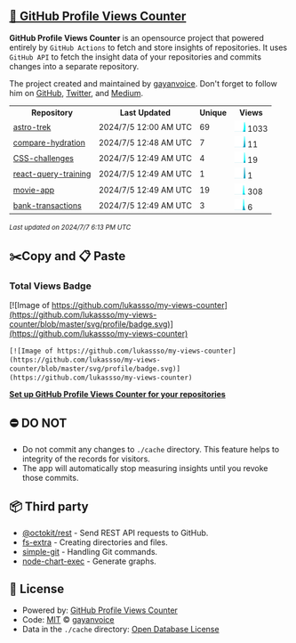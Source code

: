 ## [🚀 GitHub Profile Views Counter](https://github.com/gayanvoice/github-profile-views-counter)
**GitHub Profile Views Counter** is an opensource project that powered entirely by  `GitHub Actions` to fetch and store insights of repositories.
It uses `GitHub API` to fetch the insight data of your repositories and commits changes into a separate repository.

The project created and maintained by [gayanvoice](https://github.com/gayanvoice). Don't forget to follow him on [GitHub](https://github.com/gayanvoice), [Twitter](https://twitter.com/gayanvoice), and [Medium](https://gayanvoice.medium.com/).

<table>
	<tr>
		<th>
			Repository
		</th>
		<th>
			Last Updated
		</th>
		<th>
			Unique
		</th>
		<th>
			Views
		</th>
	</tr>
	<tr>
		<td>
			<a href="https://github.com/lukassso/my-views-counter/tree/master/readme/755990774/year.md">
				astro-trek
			</a>
		</td>
		<td>
			2024/7/5 12:00 AM UTC
		</td>
		<td>
			69
		</td>
		<td>
			<img alt="Response time graph" src="https://github.com/lukassso/my-views-counter/raw/master/graph/755990774/small/year.png" height="20"> 1033
		</td>
	</tr>
	<tr>
		<td>
			<a href="https://github.com/lukassso/my-views-counter/tree/master/readme/761721753/year.md">
				compare-hydration
			</a>
		</td>
		<td>
			2024/7/5 12:48 AM UTC
		</td>
		<td>
			7
		</td>
		<td>
			<img alt="Response time graph" src="https://github.com/lukassso/my-views-counter/raw/master/graph/761721753/small/year.png" height="20"> 11
		</td>
	</tr>
	<tr>
		<td>
			<a href="https://github.com/lukassso/my-views-counter/tree/master/readme/177115510/year.md">
				CSS-challenges
			</a>
		</td>
		<td>
			2024/7/5 12:49 AM UTC
		</td>
		<td>
			4
		</td>
		<td>
			<img alt="Response time graph" src="https://github.com/lukassso/my-views-counter/raw/master/graph/177115510/small/year.png" height="20"> 19
		</td>
	</tr>
	<tr>
		<td>
			<a href="https://github.com/lukassso/my-views-counter/tree/master/readme/509960106/year.md">
				react-query-training
			</a>
		</td>
		<td>
			2024/7/5 12:49 AM UTC
		</td>
		<td>
			1
		</td>
		<td>
			<img alt="Response time graph" src="https://github.com/lukassso/my-views-counter/raw/master/graph/509960106/small/year.png" height="20"> 1
		</td>
	</tr>
	<tr>
		<td>
			<a href="https://github.com/lukassso/my-views-counter/tree/master/readme/804536716/year.md">
				movie-app
			</a>
		</td>
		<td>
			2024/7/5 12:49 AM UTC
		</td>
		<td>
			19
		</td>
		<td>
			<img alt="Response time graph" src="https://github.com/lukassso/my-views-counter/raw/master/graph/804536716/small/year.png" height="20"> 308
		</td>
	</tr>
	<tr>
		<td>
			<a href="https://github.com/lukassso/my-views-counter/tree/master/readme/781835747/year.md">
				bank-transactions
			</a>
		</td>
		<td>
			2024/7/5 12:49 AM UTC
		</td>
		<td>
			3
		</td>
		<td>
			<img alt="Response time graph" src="https://github.com/lukassso/my-views-counter/raw/master/graph/781835747/small/year.png" height="20"> 6
		</td>
	</tr>
</table>

<small><i>Last updated on 2024/7/7 6:13 PM UTC</i></small>

## ✂️Copy and 📋 Paste
### Total Views Badge
[![Image of https://github.com/lukassso/my-views-counter](https://github.com/lukassso/my-views-counter/blob/master/svg/profile/badge.svg)](https://github.com/lukassso/my-views-counter)

```readme
[![Image of https://github.com/lukassso/my-views-counter](https://github.com/lukassso/my-views-counter/blob/master/svg/profile/badge.svg)](https://github.com/lukassso/my-views-counter)
```
[**Set up GitHub Profile Views Counter for your repositories**](https://github.com/gayanvoice/github-profile-views-counter)
## ⛔ DO NOT
- Do not commit any changes to `./cache` directory. This feature helps to integrity of the records for visitors.
- The app will automatically stop measuring insights until you revoke those commits.
## 📦 Third party

- [@octokit/rest](https://www.npmjs.com/package/@octokit/rest) - Send REST API requests to GitHub.
- [fs-extra](https://www.npmjs.com/package/fs-extra) - Creating directories and files.
- [simple-git](https://www.npmjs.com/package/simple-git) - Handling Git commands.
- [node-chart-exec](https://www.npmjs.com/package/node-chart-exec) - Generate graphs.
## 📄 License
- Powered by: [GitHub Profile Views Counter](https://github.com/gayanvoice/github-profile-views-counter)
- Code: [MIT](./LICENSE) © [gayanvoice](https://github.com/gayanvoice)
- Data in the `./cache` directory: [Open Database License](https://opendatacommons.org/licenses/odbl/1-0/)